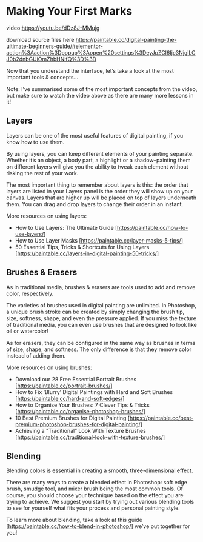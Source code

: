 # Making Your First Marks

video:https://youtu.be/dDz8J-MMujg

download source files here https://paintable.cc/digital-painting-the-ultimate-beginners-guide/#elementor-action%3Aaction%3Dpopup%3Aopen%20settings%3DeyJpZCI6Ijc3NjgiLCJ0b2dnbGUiOmZhbHNlfQ%3D%3D

Now that you understand the interface, let’s take a look at the most important tools & concepts…

Note: I’ve summarised some of the most important concepts from the video, but make sure to watch the video above as there are many more lessons in it!

## Layers
Layers can be one of the most useful features of digital painting, if you know how to use them.

By using layers, you can keep different elements of your painting separate. Whether it’s an object, a body part, a highlight or a shadow–painting them on different layers will give you the ability to tweak each element without risking the rest of your work.

The most important thing to remember about layers is this: the order that layers are listed in your Layers panel is the order they will show up on your canvas. Layers that are higher up will be placed on top of layers underneath them. You can drag and drop layers to change their order in an instant.

More resources on using layers:

- How to Use Layers: The Ultimate Guide [https://paintable.cc/how-to-use-layers/]
- How to Use Layer Masks [https://paintable.cc/layer-masks-5-tips/]
- 50 Essential Tips, Tricks & Shortcuts for Using Layers [https://paintable.cc/layers-in-digital-painting-50-tricks/]

## Brushes & Erasers
As in traditional media, brushes & erasers are tools used to add and remove color, respectively.

The varieties of brushes used in digital painting are unlimited. In Photoshop, a unique brush stroke can be created by simply changing the brush tip, size, softness, shape, and even the pressure applied. If you miss the texture of traditional media, you can even use brushes that are designed to look like oil or watercolor!

As for erasers, they can be configured in the same way as brushes in terms of size, shape, and softness. The only difference is that they remove color instead of adding them.

More resources on using brushes:

- Download our 28 Free Essential Portrait Brushes [https://paintable.cc/portrait-brushes/]
- How to Fix ‘Blurry’ Digital Paintings with Hard and Soft Brushes [https://paintable.cc/hard-and-soft-edges/]
- How to Organise Your Brushes: 7 Clever Tips & Tricks [https://paintable.cc/organise-photoshop-brushes/] 
- 10 Best Premium Brushes for Digital Painting [https://paintable.cc/best-premium-photoshop-brushes-for-digital-painting/]
- Achieving a “Traditional” Look With Texture Brushes [https://paintable.cc/traditional-look-with-texture-brushes/]

## Blending
Blending colors is essential in creating a smooth, three-dimensional effect.

There are many ways to create a blended effect in Photoshop: soft edge brush, smudge tool, and mixer brush being the most common tools. Of course, you should choose your technique based on the effect you are trying to achieve. We suggest you start by trying out various blending tools to see for yourself what fits your process and personal painting style.

To learn more about blending, take a look at this guide [https://paintable.cc/how-to-blend-in-photoshop/] we’ve put together for you!
